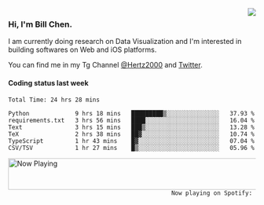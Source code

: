 <img  align="right" src="https://github-readme-stats.vercel.app/api?username=BillChen2k&show_icons=false&count_private=true&hide_title=true">

### Hi, I'm Bill Chen.

I am currently doing research on Data Visualization and I'm interested in building softwares on Web and iOS platforms.

You can find me in my Tg Channel [@Hertz2000](https://t.me/Hertz2000) and [Twitter](https://twitter.com/billchen2k).

#### Coding status last week

<!--START_SECTION:waka-->

```text
Total Time: 24 hrs 28 mins

Python             9 hrs 18 mins   █████████▒░░░░░░░░░░░░░░░   37.93 %
requirements.txt   3 hrs 56 mins   ████░░░░░░░░░░░░░░░░░░░░░   16.04 %
Text               3 hrs 15 mins   ███▒░░░░░░░░░░░░░░░░░░░░░   13.28 %
TeX                2 hrs 38 mins   ██▓░░░░░░░░░░░░░░░░░░░░░░   10.74 %
TypeScript         1 hr 43 mins    █▓░░░░░░░░░░░░░░░░░░░░░░░   07.04 %
CSV/TSV            1 hr 27 mins    █▒░░░░░░░░░░░░░░░░░░░░░░░   05.96 %
```

<!--END_SECTION:waka-->


<div>
<a href="https://spotify-now-playing.billchen2k.vercel.app/now-playing?open">
   <img align="right" src="https://spotify-now-playing.billchen2k.vercel.app/now-playing" width="540" height="64" alt="Now Playing">
</a>
</div>

<div>
<p align="right"><code>Now playing on Spotify: </code></p>
</div>

<!--
**BillChen2K/BillChen2K** is a ✨ _special_ ✨ repository because its `README.md` (this file) appears on your GitHub profile.

Here are some ideas to get you started:

- 🔭 I’m currently working on ...
- 🌱 I’m currently learning ...
- 👯 I’m looking to collaborate on ...
- 🤔 I’m looking for help with ...
- 💬 Ask me about ...
- 📫 How to reach me: ...
- 😄 Pronouns: ...
- ⚡ Fun fact: ...
-->
